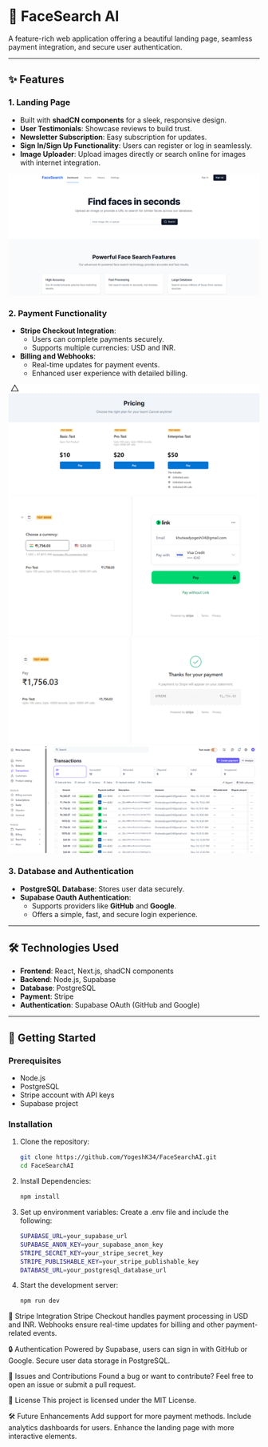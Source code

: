 # 🚀 FaceSearch AI

A feature-rich web application offering a beautiful landing page, seamless payment integration, and secure user authentication.

---

## ✨ Features

### 1. Landing Page

- Built with **shadCN components** for a sleek, responsive design.
- **User Testimonials**: Showcase reviews to build trust.
- **Newsletter Subscription**: Easy subscription for updates.
- **Sign In/Sign Up Functionality**: Users can register or log in seamlessly.
- **Image Uploader**: Upload images directly or search online for images with internet integration.

![Landing Page](/public/landing-page.png)

### 2. Payment Functionality

- **Stripe Checkout Integration**:
  - Users can complete payments securely.
  - Supports multiple currencies: USD and INR.
- **Billing and Webhooks**:
  - Real-time updates for payment events.
  - Enhanced user experience with detailed billing.

![Pricing](/public/pricing.png)
![Payment](/public/payment.png)
![Payment Completed](/public/payment-completed.png)
![Payment Received](/public/stripe-dashboard.png)

### 3. Database and Authentication

- **PostgreSQL Database**: Stores user data securely.
- **Supabase Oauth Authentication**:
  - Supports providers like **GitHub** and **Google**.
  - Offers a simple, fast, and secure login experience.

---

## 🛠️ Technologies Used

- **Frontend**: React, Next.js, shadCN components
- **Backend**: Node.js, Supabase
- **Database**: PostgreSQL
- **Payment**: Stripe
- **Authentication**: Supabase OAuth (GitHub and Google)

---

## 🚀 Getting Started

### Prerequisites

- Node.js
- PostgreSQL
- Stripe account with API keys
- Supabase project

### Installation

1. Clone the repository:

   ```bash
   git clone https://github.com/YogeshK34/FaceSearchAI.git
   cd FaceSearchAI

   ```

2. Install Dependencies:

   ```bash
   npm install

   ```

3. Set up environment variables: Create a .env file and include the following:

   ```bash
   SUPABASE_URL=your_supabase_url
   SUPABASE_ANON_KEY=your_supabase_anon_key
   STRIPE_SECRET_KEY=your_stripe_secret_key
   STRIPE_PUBLISHABLE_KEY=your_stripe_publishable_key
   DATABASE_URL=your_postgresql_database_url

   ```

4. Start the development server:
   ```bash
   npm run dev
   ```

🛒 Stripe Integration
Stripe Checkout handles payment processing in USD and INR.
Webhooks ensure real-time updates for billing and other payment-related events.

🔒 Authentication
Powered by Supabase, users can sign in with GitHub or Google.
Secure user data storage in PostgreSQL.

🐛 Issues and Contributions
Found a bug or want to contribute? Feel free to open an issue or submit a pull request.

📜 License
This project is licensed under the MIT License.

🛠️ Future Enhancements
Add support for more payment methods.
Include analytics dashboards for users.
Enhance the landing page with more interactive elements.
